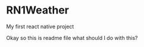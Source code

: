 # RN1Weather
My first react native project

Okay so this is readme file what should I do with this?
